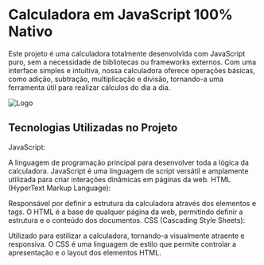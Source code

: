 # Calculadora em JavaScript 100% Nativo

 Este projeto é uma calculadora totalmente desenvolvida com JavaScript puro, sem a necessidade de bibliotecas ou frameworks externos. Com uma interface simples e intuitiva, nossa calculadora oferece operações básicas, como adição, subtração, multiplicação e divisão, tornando-a uma ferramenta útil para realizar cálculos do dia a dia.


![Logo](https://i.imgur.com/9bIE43m.png)


## Tecnologias Utilizadas no Projeto



JavaScript:

A linguagem de programação principal para desenvolver toda a lógica da calculadora.
JavaScript é uma linguagem de script versátil e amplamente utilizada para criar interações dinâmicas em páginas da web.
HTML (HyperText Markup Language):

Responsável por definir a estrutura da calculadora através dos elementos e tags.
O HTML é a base de qualquer página da web, permitindo definir a estrutura e o conteúdo dos documentos.
CSS (Cascading Style Sheets):

Utilizado para estilizar a calculadora, tornando-a visualmente atraente e responsiva.
O CSS é uma linguagem de estilo que permite controlar a apresentação e o layout dos elementos HTML.
